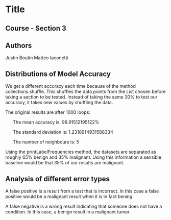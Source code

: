 # Title
## Course - Section 3
## Authors
Justin Boutin
Matteo Iaconetti
## Distributions of Model Accuracy
We get a different accuracy each time because of the method collections.shuffle. This shuffles the data points from the List chosen before taking a section to be tested. Instead of taking the same 30% to test our accuracy, it takes new values by shuffling the data.

The original  results are after 1000 loops:

&nbsp;&nbsp;&nbsp;&nbsp;&nbsp;&nbsp;The mean accuracy is: 96.91512195122% 

&nbsp;&nbsp;&nbsp;&nbsp;&nbsp;&nbsp;The standard deviation is: 1.2318914931588334

&nbsp;&nbsp;&nbsp;&nbsp;&nbsp;&nbsp;The number of neighbours is: 5
  
Using the printLabelFrequencies method, the datasets are separated as roughly 65% benign and 35% malignant. Using this information a sensible baseline would be that 35% of our results are malignant. 

## Analysis of different error types
A false positive is a result from a test that is incorrect. In this case a false positive would be a malignant result when it is in fact bening. 

A false negative is a wrong result indicating that someone does not have a condition. In this case, a benign result in a malignant tumor.

